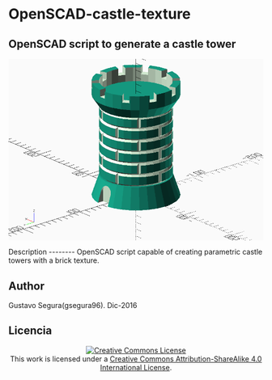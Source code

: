 # OpenSCAD-castle-texture
OpenSCAD script to generate a castle tower
--------
<p align="center">
<img src="image.png" align = "center">
</p>
Description
--------
OpenSCAD script capable of creating parametric castle towers with a brick texture.

Author
-----
Gustavo Segura(gsegura96). Dic-2016

Licencia
-----
<p align="center">
<a rel="license" href="http://creativecommons.org/licenses/by-sa/4.0/"><img alt="Creative Commons License" style="border-width:0" src="https://i.creativecommons.org/l/by-sa/4.0/88x31.png" /></a><br />This work is licensed under a <a rel="license" href="http://creativecommons.org/licenses/by-sa/4.0/">Creative Commons Attribution-ShareAlike 4.0 International License</a>.</p>
